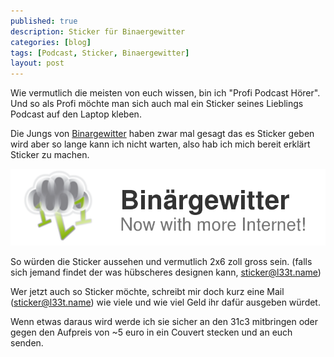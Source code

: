 ```yaml
---
published: true
description: Sticker für Binaergewitter
categories: [blog]
tags: [Podcast, Sticker, Binaergewitter]
layout: post
---
```


Wie vermutlich die meisten von euch wissen, bin ich "Profi Podcast Hörer". Und so als Profi möchte 
man sich auch mal ein Sticker seines Lieblings Podcast auf den Laptop kleben. 

Die Jungs von [Binargewitter](http://blog.binaergewitter.de/) haben zwar mal gesagt das es Sticker geben wird aber so lange kann ich nicht warten, 
also hab ich mich bereit erklärt Sticker zu machen. 

![sticker](/blog-bilder/2014-10-09-Binaergewitter-Sticker.png)

So würden die Sticker aussehen und vermutlich 2x6 zoll gross sein. (falls sich jemand findet der was hübscheres designen kann, [sticker@l33t.name](mailto:sticker@l33t.name))


Wer jetzt auch so Sticker möchte, schreibt mir doch kurz eine Mail ([sticker@l33t.name](mailto:sticker@l33t.name)) wie viele und wie viel Geld ihr dafür ausgeben würdet.

Wenn etwas daraus wird werde ich sie sicher an den 31c3 mitbringen oder gegen den Aufpreis von ~5 euro in ein Couvert stecken und an euch senden. 
